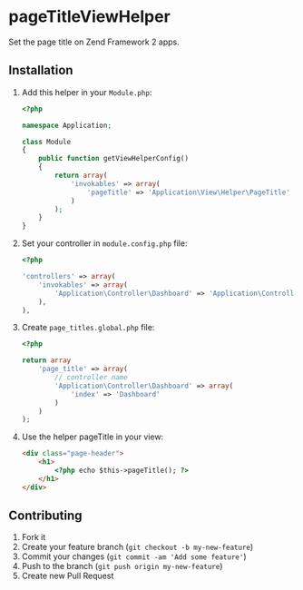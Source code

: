 # pageTitleViewHelper

Set the page title on Zend Framework 2 apps.

Installation
------------

1. Add this helper in your `Module.php`:

    ```php
    <?php
    
    namespace Application;

    class Module
    {
        public function getViewHelperConfig()
        {
            return array(
                'invokables' => array(
                    'pageTitle' => 'Application\View\Helper\PageTitle'
                )
            );
        }
    }
    ```
2. Set your controller in  `module.config.php` file:
 
    ```php
    <?php

    'controllers' => array(
        'invokables' => array(
            'Application\Controller\Dashboard' => 'Application\Controller\DashboardController',
        ),
    ),

    ```
    
3. Create `page_titles.global.php` file:
 
    ```php
    <?php

    return array
        'page_title' => array(
            // controller name
            'Application\Controller\Dashboard' => array(
                'index' => 'Dashboard'
            )
        )
    );

    ```
    
4. Use the helper pageTitle in your view:

    ```html
    <div class="page-header">
        <h1>
            <?php echo $this->pageTitle(); ?>
        </h1>
    </div>
    ```
    
## Contributing

1. Fork it
2. Create your feature branch (`git checkout -b my-new-feature`)
3. Commit your changes (`git commit -am 'Add some feature'`)
4. Push to the branch (`git push origin my-new-feature`)
5. Create new Pull Request
